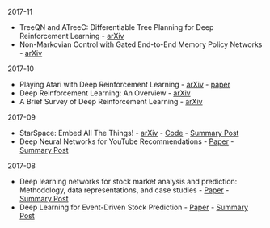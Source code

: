 2017-11
* TreeQN and ATreeC: Differentiable Tree Planning for Deep Reinforcement Learning - [arXiv](https://arxiv.org/abs/1710.11417)
* Non-Markovian Control with Gated End-to-End Memory Policy Networks - [arXiv](https://arxiv.org/abs/1705.10993)

2017-10
* Playing Atari with Deep Reinforcement Learning - [arXiv](https://arxiv.org/abs/1312.5602) - [paper](https://www.cs.toronto.edu/~vmnih/docs/dqn.pdf)
* Deep Reinforcement Learning: An Overview - [arXiv](https://arxiv.org/abs/1701.07274)
* A Brief Survey of Deep Reinforcement Learning - [arXiv](https://arxiv.org/abs/1708.05866)

2017-09
* StarSpace: Embed All The Things! - [arXiv](https://arxiv.org/abs/1709.03856) - [Code](https://github.com/facebookresearch/Starspace) - [Summary Post](https://www.hardikp.com/2017/09/24/embed-all-the-things/)
* Deep Neural Networks for YouTube Recommendations - [Paper](https://pdfs.semanticscholar.org/bcdb/4da4a05f0e7bc17d1600f3a91a338cd7ffd3.pdf) - [Summary Post](https://www.hardikp.com/2017/09/17/youtube-recommendations/)

2017-08
* Deep learning networks for stock market analysis and prediction: Methodology, data representations, and case studies - [Paper](http://download.xuebalib.com/xuebalib.com.32109.pdf) - [Summary Post](https://www.hardikp.com/2017/08/22/intraday-predictions/)
* Deep Learning for Event-Driven Stock Prediction - [Paper](https://www.ijcai.org/Proceedings/15/Papers/329.pdf) - [Summary Post](https://www.hardikp.com/2017/08/18/deep-rnn-summary/)
